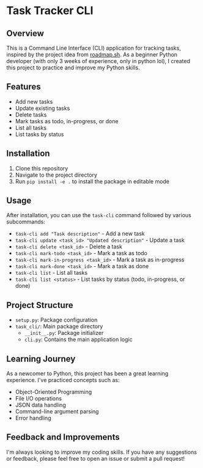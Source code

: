 # Task Tracker CLI

## Overview
This is a Command Line Interface (CLI) application for tracking tasks, inspired by the project idea from [roadmap.sh](https://roadmap.sh/projects/task-tracker). As a beginner Python developer (with only 3 weeks of experience, only in python lol), I created this project to practice and improve my Python skills.

## Features
- Add new tasks
- Update existing tasks
- Delete tasks
- Mark tasks as todo, in-progress, or done
- List all tasks
- List tasks by status

## Installation
1. Clone this repository
2. Navigate to the project directory
3. Run `pip install -e .` to install the package in editable mode

## Usage
After installation, you can use the `task-cli` command followed by various subcommands:

- `task-cli add "Task description"` - Add a new task
- `task-cli update <task_id> "Updated description"` - Update a task
- `task-cli delete <task_id>` - Delete a task
- `task-cli mark-todo <task_id>` - Mark a task as todo
- `task-cli mark-in-progress <task_id>` - Mark a task as in-progress
- `task-cli mark-done <task_id>` - Mark a task as done
- `task-cli list` - List all tasks
- `task-cli list <status>` - List tasks by status (todo, in-progress, or done)

## Project Structure
- `setup.py`: Package configuration
- `task_cli/`: Main package directory
  - `__init__.py`: Package initializer
  - `cli.py`: Contains the main application logic

## Learning Journey
As a newcomer to Python, this project has been a great learning experience. I've practiced concepts such as:
- Object-Oriented Programming
- File I/O operations
- JSON data handling
- Command-line argument parsing
- Error handling

## Feedback and Improvements
I'm always looking to improve my coding skills. If you have any suggestions or feedback, please feel free to open an issue or submit a pull request!
